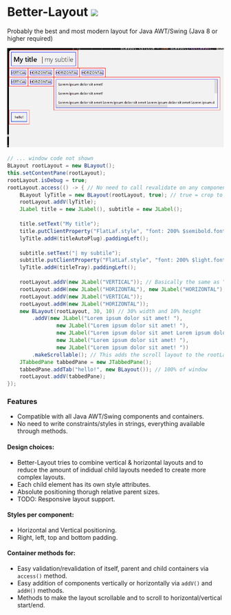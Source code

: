 # Better-Layout [![](https://jitpack.io/v/Osiris-Team/Better-Layout.svg)](https://jitpack.io/#Osiris-Team/Better-Layout)
Probably the best and most modern layout for Java AWT/Swing (Java 8 or higher required)

![](assets/img.png)

```java
// ... window code not shown
BLayout rootLayout = new BLayout();
this.setContentPane(rootLayout);
rootLayout.isDebug = true;
rootLayout.access(() -> { // No need to call revalidate on any component inside here
    BLayout lyTitle = new BLayout(rootLayout, true); // true = crop to content
    rootLayout.addV(lyTitle);
    JLabel title = new JLabel(), subtitle = new JLabel();

    title.setText("My title");
    title.putClientProperty("FlatLaf.style", "font: 200% $semibold.font");
    lyTitle.addH(titleAutoPlug).paddingLeft();

    subtitle.setText("| my subtile");
    subtitle.putClientProperty("FlatLaf.style", "font: 200% $light.font");
    lyTitle.addH(titleTray).paddingLeft();
       
    rootLayout.addV(new JLabel("VERTICAL")); // Basically the same as "\n" in a string.
    rootLayout.addH(new JLabel("HORIZONTAL"), new JLabel("HORIZONTAL"), new JLabel("HORIZONTAL"));
    rootLayout.addV(new JLabel("VERTICAL"));
    rootLayout.addH(new JLabel("HORIZONTAL"));
    new BLayout(rootLayout, 30, 10) // 30% width and 10% height
        .addV(new JLabel("Lorem ipsum dolor sit amet! "),
                new JLabel("Lorem ipsum dolor sit amet! "),
                new JLabel("Lorem ipsum dolor sit amet Lorem ipsum dolor sit amet Lorem ipsum dolor sit amet Lorem ipsum dolor sit amet Lorem ipsum dolor sit amet"),
                new JLabel("Lorem ipsum dolor sit amet! "),
                new JLabel("Lorem ipsum dolor sit amet! "))
        .makeScrollable(); // This adds the scroll layout to the rootLayout
    JTabbedPane tabbedPane = new JTabbedPane();
    tabbedPane.addTab("hello!", new BLayout()); // 100% of window
    rootLayout.addV(tabbedPane);
});
```

### Features
- Compatible with all Java AWT/Swing components and containers.
- No need to write constraints/styles in strings, everything available through methods.

#### Design choices:
- Better-Layout tries to combine vertical & horizontal layouts
and to reduce the amount of indidual child layouts needed to create more complex layouts.
- Each child element has its own style attributes.
- Absolute positioning thorugh relative parent sizes.
- TODO: Responsive layout support.

#### Styles per component:
- Horizontal and Vertical positioning.
- Right, left, top and bottom padding.

#### Container methods for:
- Easy validation/revalidation of itself, parent and child containers via `access()` method.
- Easy addition of components vertically or horizontally via `addV()` and `addH()` methods.
- Methods to make the layout scrollable and to scroll to horizontal/vertical start/end.

